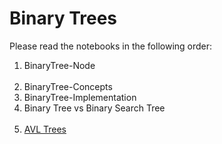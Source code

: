 # Binary Trees  
Please read the notebooks in the following order:
<ol>
  <li>BinaryTree-Node</li>
  <li>BinaryTree-Concepts</li>
  <li>BinaryTree-Implementation</li>
  <li>Binary Tree vs Binary Search Tree</li>
  <li> <a href = "https://github.com/gammaseeker/Jupyter/tree/master/Data%20Structures%20Notebooks/AVL%20Tree%20Documentation">AVL Trees </a></li>
</ol>
